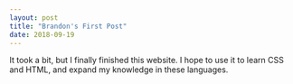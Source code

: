 ```yaml
---
layout: post
title: "Brandon's First Post"
date: 2018-09-19
---
```


It took a bit, but I finally finished this website. I hope to use it to learn CSS and HTML, and expand my knowledge in these languages.
